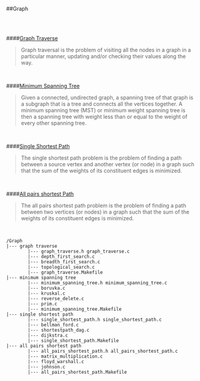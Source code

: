 ##Graph

<br><br>

####[Graph Traverse](http://en.wikipedia.org/wiki/Graph_traversal)

>  Graph traversal is the problem of visiting all the nodes in a graph in a particular manner, updating and/or checking their values along the way.

<br>

####[Minimum Spanning Tree](http://en.wikipedia.org/wiki/Minimum_spanning_tree)

> Given a connected, undirected graph, a spanning tree of that graph is a subgraph that is a tree and connects all the vertices together.
> A minimum spanning tree (MST) or minimum weight spanning tree is then a spanning tree with weight less than or equal to the weight of every other spanning tree. 

<br>

####[Single Shortest Path](http://en.wikipedia.org/wiki/Shortest_path_problem#Single-source_shortest_paths)

> The single shortest path problem is the problem of finding a path between a source vertex and another vertex (or node) in a graph such that the sum of the weights of its constituent edges is minimized.

<br>

####[All pairs shortest Path](http://en.wikipedia.org/wiki/Shortest_path_problem#All-pairs_shortest_paths)

>  The all pairs shortest path problem is the problem of finding a path between two vertices (or nodes) in a graph such that the sum of the weights of its constituent edges is minimized.

<br>

    /Graph
    |--- graph traverse
    		|--- graph_traverse.h graph_traverse.c
    		|--- depth_first_search.c
    		|--- breadth_first_search.c
    		|--- topological_search.c
    		|--- graph_traverse.Makefile
    |--- minimum spanning tree
    		|--- minimum_spanning_tree.h minimum_spanning_tree.c
			|--- boruvka.c
    		|--- kruskal.c
			|--- reverse_delete.c
    		|--- prim.c
    		|--- minimum_spanning_tree.Makefile
    |--- single shortest path
    		|--- single_shortest_path.h single_shortest_path.c
    		|--- bellman_ford.c
    		|--- shortestpath_dag.c
    		|--- dijkstra.c
    		|--- single_shortest_path.Makefile
    |--- all pairs shortest path
			|--- all_pairs_shortest_path.h all_pairs_shortest_path.c
			|--- matrix_multiplication.c
			|--- floyd_warshall.c
			|--- johnson.c
			|--- all_pairs_shortest_path.Makefile
